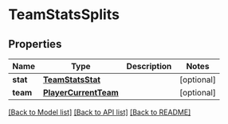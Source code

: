 # TeamStatsSplits

## Properties
Name | Type | Description | Notes
------------ | ------------- | ------------- | -------------
**stat** | [**TeamStatsStat**](TeamStatsStat.md) |  | [optional] 
**team** | [**PlayerCurrentTeam**](PlayerCurrentTeam.md) |  | [optional] 

[[Back to Model list]](../README.md#documentation-for-models) [[Back to API list]](../README.md#documentation-for-api-endpoints) [[Back to README]](../README.md)

